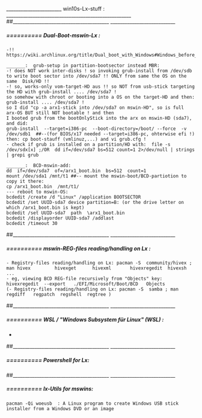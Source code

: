 _______________________ win10s-Lx-stuff : ____________________________________________________
##________________________________________  ___________________________


#####  ==========  Dual-Boot-mswin-Lx :
	-!! https://wiki.archlinux.org/title/Dual_boot_with_Windows#Windows_before_Linux

	_______:  grub-setup in partition-bootsector instead MBR:
	-! does NOT work inter-disks ! so invoking grub-install from /dev/sdb to write boot sector into /dev/sda7 !! ONLY from same the OS on the same  Disk/HD !!
	-! so, works-only vom-target-HD aus !! so NOT from usb-stick targeting the HD with grub-install .... /dev/sda7 !
	so somehow with chroot or booting into a OS on the target-HD and then:  grub-install .... /dev/sda7 !
	so I did "cp -a arx1-stick into /dev/sda7 on mswin-HD", so is full arx-OS BUT still NOT bootable ! and then
	I booted grub from the bootOnlyStick into the arx on mswin-HD (sda7), and did: 
	grub-install  --target=i386-pc  --boot-directory=/boot/ --force  -v /dev/sdb1  ##--(for BIOS/x17 needed --target=i386-pc, ohterwise efi !)
	then: cp boot-stauff (vmlinuz,...) and vi grub.cfg !
	- check if grub is installed on a partition/HD with:  file -s /dev/sdx[x] ;/OR  dd if=/dev/sda7 bs=512 count=1 2>/dev/null | strings | grepi grub

	_______:  BCD-mswin-add:
	dd  if=/dev/sda7  of=/arx1_boot.bin  bs=512  count=1
	mount /dev/sda1 /mnt/t1 ##-- mount the mswin-boot/BCD-partiotion to copy it there:
	cp /arx1_boot.bin  /mnt/t1/
	--- reboot to mswin-OS:
	bcdedit /create /d "Linux" /application BOOTSECTOR
	bcdedit /set UUID-sda7 device partition=B: (or the drive letter on which /arx1_boot.bin is kept) 
	bcdedit /set UUID-sda7  path  \arx1_boot.bin
	bcdedit /displayorder UUID-sda7 /addlast  
	bcdedit /timeout 30
##________________________________________  ___________________________


#####  ==========  mswin-REG-files reading/handling on Lx :
    - Registry-files reading/handling on Lx: pacman -S  community/hivex ; man hivex         hivexget      hivexml       hivexregedit  hivexsh ...
    - eg, viewing BCD REG-file recursively from "Objects" key:  hivexregedit  --export   ./EFI/Microsoft/Boot/BCD   Objects
    (- Registry-files reading/handling on Lx: pacman -S  samba ; man regdiff   regpatch  regshell  regtree )
##________________________________________  ___________________________


#####  ==========  WSL / "Windows Subsystem für Linux" (WSL) :
- 
##________________________________________  ___________________________


#####  ==========  Powershell for Lx:
##________________________________________  ___________________________


#####  ==========  lx-Utils for mswins:
	pacman -Qi woeusb  : A Linux program to create Windows USB stick installer from a Windows DVD or an image
